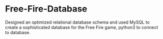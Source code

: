 # Free-Fire-Database
Designed an optimized relational database schema and used MySQL to create a sophisticated database for the Free Fire game, python3 to connect to database.
